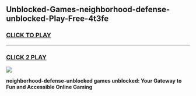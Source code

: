 
## Unblocked-Games-neighborhood-defense-unblocked-Play-Free-4t3fe
<h3>
<a href="https://premium76.site?title=neighborhood-defense-unblocked&ref=19M">CLICK TO PLAY</a></h3>
<hr>

<h3>
<a href="https://premium76.site?title=neighborhood-defense-unblocked&ref=19M">CLICK 2 PLAY</a>
  
</h3>

<a href="https://premium76.site?title=neighborhood-defense-unblocked&ref=19M"><img src="https://clearcache.store/games.png"></a>


**neighborhood-defense-unblocked games unblocked: Your Gateway to Fun and Accessible Online Gaming**
